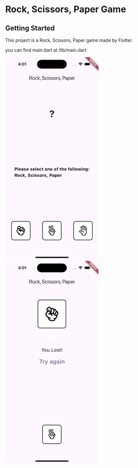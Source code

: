 # Rock, Scissors, Paper Game

## Getting Started

This project is a Rock, Scissors, Paper game made by Flutter.

you can find main.dart at /lib/main.dart

![screenshot_play](github_images/screenshot_play.png)
![screenshot_play](github_images/screenshot_result.png)